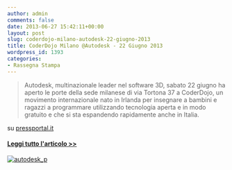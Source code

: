 ```yaml
---
author: admin
comments: false
date: 2013-06-27 15:42:11+00:00
layout: post
slug: coderdojo-milano-autodesk-22-giugno-2013
title: CoderDojo Milano @Autodesk - 22 Giugno 2013
wordpress_id: 1393
categories:
- Rassegna Stampa
---
```


<blockquote>Autodesk, multinazionale leader nel software 3D, sabato 22 giugno ha aperto le porte della sede milanese di via Tortona 37 a CoderDojo, un movimento internazionale nato in Irlanda per insegnare a bambini e ragazzi a programmare utilizzando tecnologia aperta e in modo gratuito e che si sta espandendo rapidamente anche in Italia.</blockquote>


su [pressportal.it](pressportal.it)


#### [Leggi tutto l'articolo >>](http://www.pressportal.it/22-giugno-coderdojo-nella-sede-di-autodesk-italia-libera-la-creativita-di-bambini-e-ragazzi-insegnando-a-progettare-in-3d/)




[![autodesk_p](http://coderdojomilano.it/wp-content/uploads/2013/06/autodesk_p-e1372347567705.jpg)](http://coderdojomilano.it/wp-content/uploads/2013/06/autodesk_p-e1372347567705.jpg)
